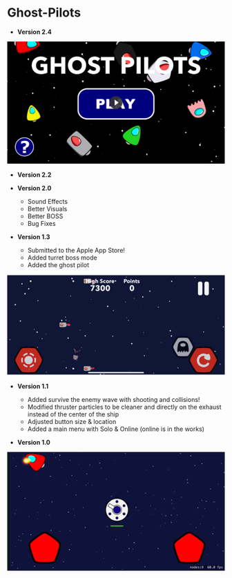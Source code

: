# Ghost-Pilots

* **Version 2.4**

[<img src="Images/Video.png" width="566">](https://youtu.be/JC6T25g9q88 "Ghost Pilots Preview Video")

* **Version 2.2**

* **Version 2.0**
  * Sound Effects
  * Better Visuals
  * Better BOSS
  * Bug Fixes

* **Version 1.3**
  * Submitted to the Apple App Store!
  * Added turret boss mode
  * Added the ghost pilot
 <img src="Images/GhostPilot.png" width="566">
 
* **Version 1.1**
  * Added survive the enemy wave with shooting and collisions!
  * Modified thruster particles to be cleaner and directly on the exhaust instead of the center of the ship
  * Adjusted button size & location
  * Added a main menu with Solo & Online (online is in the works)

* **Version 1.0**
<img src="Images/Version1.0.png" width="566">
